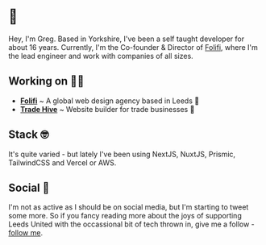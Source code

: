 # 👋

Hey, I'm Greg. Based in Yorkshire, I've been a self taught developer for about 16 years. Currently, I'm the Co-founder & Director of [Folifi](https://folifi.com), where I'm the lead engineer and work with companies of all sizes.

## Working on 👨‍💻

- [**Folifi**](https://folifi.com) ~ A global web design agency based in Leeds 🚀 
- [**Trade Hive**](https://trade-hive.com) ~ Website builder for trade businesses 🔨 

## Stack 🤓

It's quite varied - but lately I've been using NextJS, NuxtJS, Prismic, TailwindCSS and Vercel or AWS.

## Social 📝

I'm not as active as I should be on social media, but I'm starting to tweet some more. So if you fancy reading more about the joys of supporting Leeds United with the occassional bit of tech thrown in, give me a follow - [follow me](https://twitter.com/gregoutram/).
